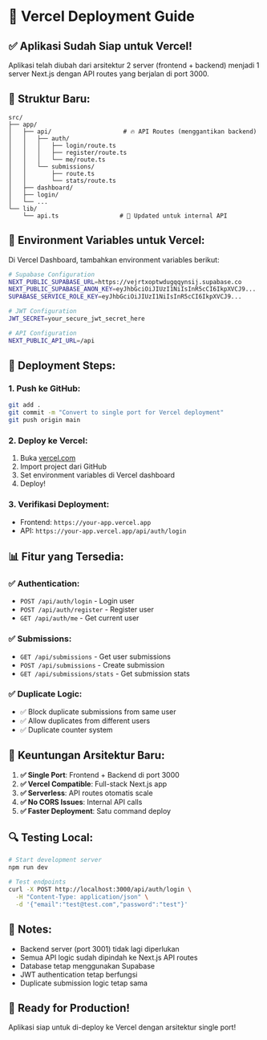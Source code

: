 # 🚀 Vercel Deployment Guide

## ✅ **Aplikasi Sudah Siap untuk Vercel!**

Aplikasi telah diubah dari arsitektur 2 server (frontend + backend) menjadi 1 server Next.js dengan API routes yang berjalan di port 3000.

## 📁 **Struktur Baru:**

```
src/
├── app/
│   ├── api/                    # 🔥 API Routes (menggantikan backend)
│   │   ├── auth/
│   │   │   ├── login/route.ts
│   │   │   ├── register/route.ts
│   │   │   └── me/route.ts
│   │   └── submissions/
│   │       ├── route.ts
│   │       └── stats/route.ts
│   ├── dashboard/
│   ├── login/
│   └── ...
└── lib/
    └── api.ts                 # 🔄 Updated untuk internal API
```

## 🔧 **Environment Variables untuk Vercel:**

Di Vercel Dashboard, tambahkan environment variables berikut:

```bash
# Supabase Configuration
NEXT_PUBLIC_SUPABASE_URL=https://vejrtxoptwdugqqynsij.supabase.co
NEXT_PUBLIC_SUPABASE_ANON_KEY=eyJhbGciOiJIUzI1NiIsInR5cCI6IkpXVCJ9...
SUPABASE_SERVICE_ROLE_KEY=eyJhbGciOiJIUzI1NiIsInR5cCI6IkpXVCJ9...

# JWT Configuration
JWT_SECRET=your_secure_jwt_secret_here

# API Configuration
NEXT_PUBLIC_API_URL=/api
```

## 🚀 **Deployment Steps:**

### 1. **Push ke GitHub:**
```bash
git add .
git commit -m "Convert to single port for Vercel deployment"
git push origin main
```

### 2. **Deploy ke Vercel:**
1. Buka [vercel.com](https://vercel.com)
2. Import project dari GitHub
3. Set environment variables di Vercel dashboard
4. Deploy!

### 3. **Verifikasi Deployment:**
- Frontend: `https://your-app.vercel.app`
- API: `https://your-app.vercel.app/api/auth/login`

## 📊 **Fitur yang Tersedia:**

### ✅ **Authentication:**
- `POST /api/auth/login` - Login user
- `POST /api/auth/register` - Register user
- `GET /api/auth/me` - Get current user

### ✅ **Submissions:**
- `GET /api/submissions` - Get user submissions
- `POST /api/submissions` - Create submission
- `GET /api/submissions/stats` - Get submission stats

### ✅ **Duplicate Logic:**
- ✅ Block duplicate submissions from same user
- ✅ Allow duplicates from different users
- ✅ Duplicate counter system

## 🎯 **Keuntungan Arsitektur Baru:**

1. **✅ Single Port**: Frontend + Backend di port 3000
2. **✅ Vercel Compatible**: Full-stack Next.js app
3. **✅ Serverless**: API routes otomatis scale
4. **✅ No CORS Issues**: Internal API calls
5. **✅ Faster Deployment**: Satu command deploy

## 🔍 **Testing Local:**

```bash
# Start development server
npm run dev

# Test endpoints
curl -X POST http://localhost:3000/api/auth/login \
  -H "Content-Type: application/json" \
  -d '{"email":"test@test.com","password":"test"}'
```

## 📝 **Notes:**

- Backend server (port 3001) tidak lagi diperlukan
- Semua API logic sudah dipindah ke Next.js API routes
- Database tetap menggunakan Supabase
- JWT authentication tetap berfungsi
- Duplicate submission logic tetap sama

## 🎉 **Ready for Production!**

Aplikasi siap untuk di-deploy ke Vercel dengan arsitektur single port!
